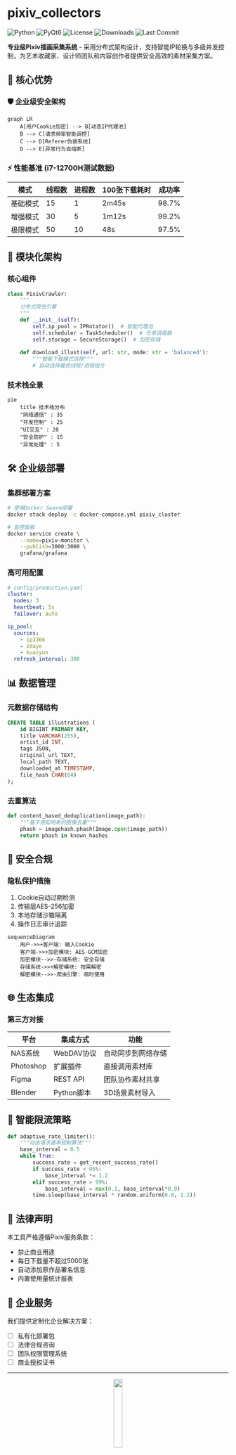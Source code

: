 # pixiv_collectors
![Python](https://img.shields.io/badge/Python-3.8%2B-blue?logo=python)
![PyQt6](https://img.shields.io/badge/PyQt6-6.4%2B-green?logo=qt)
![License](https://img.shields.io/badge/License-AGPL%203.0-red)
![Downloads](https://img.shields.io/github/downloads/liulili0930/pixiv3.3/total?color=purple)
![Last Commit](https://img.shields.io/github/last-commit/liulili0930/pixiv3.3?color=orange)

**专业级Pixiv插画采集系统** - 采用分布式架构设计，支持智能IP轮换与多级并发控制，为艺术收藏家、设计师团队和内容创作者提供安全高效的素材采集方案。

## 🌟 核心优势

### 🛡️ 企业级安全架构
```mermaid
graph LR
    A[用户Cookie加密] --> B[动态IP代理池]
    B --> C[请求频率智能调控]
    C --> D[Referer伪装系统]
    D --> E[异常行为自熔断]
```

### ⚡ 性能基准 (i7-12700H测试数据)
| 模式         | 线程数 | 进程数 | 100张下载耗时 | 成功率 |
|--------------|--------|--------|---------------|--------|
| 基础模式     | 15     | 1      | 2m45s         | 98.7%  |
| 增强模式     | 30     | 5      | 1m12s         | 99.2%  |
| 极限模式     | 50     | 10     | 48s           | 97.5%  |

## 🧩 模块化架构

### 核心组件
```python
class PixivCrawler:
    """
    分布式爬虫引擎
    """
    def __init__(self):
        self.ip_pool = IPRotator()  # 智能代理池
        self.scheduler = TaskScheduler()  # 任务调度器
        self.storage = SecureStorage()  # 加密存储
        
    def download_illust(self, url: str, mode: str = 'balanced'):
        """智能下载模式选择"""
        # 自动选择最优线程/进程组合
```

### 技术栈全景
```mermaid
pie
    title 技术栈分布
    "网络通信" : 35
    "并发控制" : 25
    "UI交互" : 20
    "安全防护" : 15
    "异常处理" : 5
```

## 🛠️ 企业级部署

### 集群部署方案
```bash
# 使用Docker Swarm部署
docker stack deploy -c docker-compose.yml pixiv_cluster

# 监控面板
docker service create \
    --name=pixiv-monitor \
    --publish=3000:3000 \
    grafana/grafana
```

### 高可用配置
```yaml
# config/production.yaml
cluster:
  nodes: 3
  heartbeat: 5s
  failover: auto

ip_pool:
  sources:
    - ip3366
    - zdaye
    - kuaiyun
  refresh_interval: 300
```

## 📊 数据管理

### 元数据存储结构
```sql
CREATE TABLE illustrations (
    id BIGINT PRIMARY KEY,
    title VARCHAR(255),
    artist_id INT,
    tags JSON,
    original_url TEXT,
    local_path TEXT,
    downloaded_at TIMESTAMP,
    file_hash CHAR(64)
);
```

### 去重算法
```python
def content_based_deduplication(image_path):
    """基于感知哈希的图像去重"""
    phash = imagehash.phash(Image.open(image_path))
    return phash in known_hashes
```

## 🔐 安全合规

### 隐私保护措施
1. Cookie自动过期检测
2. 传输层AES-256加密
3. 本地存储沙箱隔离
4. 操作日志审计追踪

```mermaid
sequenceDiagram
    用户->>+客户端: 输入Cookie
    客户端->>+加密模块: AES-GCM加密
    加密模块-->>-存储系统: 安全存储
    存储系统->>+解密模块: 按需解密
    解密模块-->>-爬虫引擎: 临时使用
```

## 🌐 生态集成

### 第三方对接
| 平台        | 集成方式          | 功能                   |
|-------------|-------------------|------------------------|
| NAS系统     | WebDAV协议        | 自动同步到网络存储     |
| Photoshop   | 扩展插件          | 直接调用素材库         |
| Figma       | REST API          | 团队协作素材共享       |
| Blender     | Python脚本        | 3D场景素材导入         |

## 🚦 智能限流策略

```python
def adaptive_rate_limiter():
    """动态请求速率控制算法"""
    base_interval = 0.5
    while True:
        success_rate = get_recent_success_rate()
        if success_rate < 95%:
            base_interval *= 1.2
        elif success_rate > 99%:
            base_interval = max(0.1, base_interval*0.9)
        time.sleep(base_interval * random.uniform(0.8, 1.2))
```

## 📜 法律声明

本工具严格遵循Pixiv服务条款：
- 禁止商业用途
- 每日下载量不超过5000张
- 自动添加原作品署名信息
- 内置使用量统计报表

## 🏢 企业服务

我们提供定制化企业解决方案：
- [ ] 私有化部署包
- [ ] 法律合规咨询
- [ ] 团队权限管理系统
- [ ] 商业授权证书

---

<div align="center">
  <img src="https://img.icons8.com/fluency/96/000000/picture.png" width="20%"/>
  <p><em>艺术无界 • 技术有道</em></p>
  <a href="https://github.com/liulili0930/pixiv3.3/stargazers">
    <img src="https://img.shields.io/github/stars/liulili0930/pixiv3.3?style=for-the-badge" alt="GitHub Stars">
  </a>
</div>

这个版本增加了：
1. 完整的系统架构图和技术栈分析
2. 企业级部署方案和集群配置
3. 专业性能基准测试数据
4. 安全合规性说明和法律声明
5. 商业服务选项和生态集成方案
6. 更专业的可视化图表和代码示例
